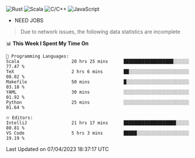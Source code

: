 ![Rust](https://img.shields.io/badge/Rust-000000?style=flat-square&logo=rust&logoColor=white)
![Scala](https://img.shields.io/badge/Scala-DC322F?style=flat-square&logo=Scala)
![C/C++](https://img.shields.io/badge/C++-00599c?style=flat-square&logo=C%2B%2B)
![JavaScript](https://img.shields.io/badge/JavaScript-323330?style=flat-square&logo=javascript&logoColor=F7DF1E)

- NEED JOBS

> Due to network issues, the following data statistics are incomplete

<!--START_SECTION:waka-->
📊 **This Week I Spent My Time On** 

```text
💬 Programming Languages: 
Scala                    20 hrs 25 mins      ███████████████████░░░░░░   77.47 % 
TeX                      2 hrs 6 mins        ██░░░░░░░░░░░░░░░░░░░░░░░   08.02 % 
Makefile                 50 mins             █░░░░░░░░░░░░░░░░░░░░░░░░   03.18 % 
YAML                     30 mins             ░░░░░░░░░░░░░░░░░░░░░░░░░   01.92 % 
Python                   25 mins             ░░░░░░░░░░░░░░░░░░░░░░░░░   01.64 % 

🔥 Editors: 
IntelliJ                 21 hrs 17 mins      ████████████████████░░░░░   80.81 % 
VS Code                  5 hrs 3 mins        █████░░░░░░░░░░░░░░░░░░░░   19.19 % 
```


 Last Updated on 07/04/2023 18:37:17 UTC
<!--END_SECTION:waka-->
